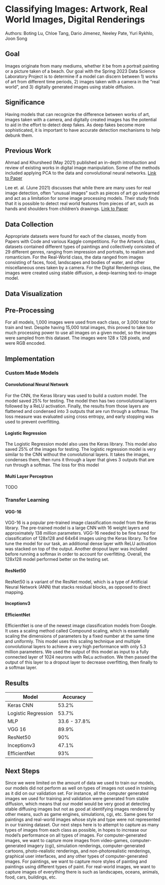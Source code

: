 # Classifying Images: Artwork, Real World Images, Digital Renderings

Authors: Boting Lu, Chloe Tang, Dario Jimenez, Neeley Pate, Yuri Rykhlo, Joon Song

## Goal
Images originate from many mediums, whether it be from a portrait painting or a picture taken of a beach. Our goal with the Spring 2023 Data Science Laboratory Project is to determine if a model can discern between 1) works of art from different time periods, 2) images taken with a camera in the “real world”, and 3) digitally generated images using stable diffusion. 

## Significance
Having models that can recognize the difference between works of art, images taken with a camera, and digitally created images has the potential to aid in the effort to detect deep fakes. As deep fakes become more sophisticated, it is important to have accurate detection mechanisms to help debunk them.

## Previous Work
Ahmad and Khursheed (May 2021) published an in-depth introduction and review of existing works in digital image manipulation. Some of the methods included applying PCA to the data and convolutional neural networks.
[Link to Paper](https://link.springer.com/chapter/10.1007/978-981-33-4604-8_70#Sec9)

Lee et. al. (June 2021) discusses that while there are many uses for real image detection, often “unusual images” such as pieces of art go unlearned and act as a limitation for some image processing models. Their study finds that it is possible to detect real world features from pieces of art, such as hands and shoulders from children’s drawings.
[Link to Paper](https://link.springer.com/chapter/10.1007/978-3-030-79474-3_7)

## Data Collection
Appropriate datasets were found for each of the classes, mostly from Papers with Code and various Kaggle competitions. For the Artwork class, datasets contained different types of paintings and collectively consisted of 29 different genres, ranging from impression and portraits, to realism and romanticism. For the Real-World class, the data ranged from images consisting of faces, food, landscapes and bodies of water, and other miscellaneous ones taken by a camera. For the Digital Renderings class, the images were created using stable diffusion, a deep-learning text-to-image model.

## Data Visualization

## Pre-Processing
For all models, 1,000 images were used from each class, or 3,000 total for train and test. Despite having 15,000 total images, this proved to take too much processing power to use all images on a given model, so the images were sampled from this dataset. The images were 128 x 128 pixels, and were RGB encoded.

## Implementation
### Custom Made Models
#### Convolutional Neural Network
For the CNN, the Keras library was used to build a custom model. The model saved 25% for testing. The model then has two convolutional layers followed by a ReLU activation. Finally, the results from those layers are flattened and condensed into 3 outputs that are run through a softmax. The loss measure was evaluated using cross entropy, and early stopping was used to prevent overfitting.

#### Logistic Regression
The Logistic Regression model also uses the Keras library. This model also saved 25% of the images for testing. The logistic regression model is very similar to the CNN without the convolutional layers. It takes the images, condenses them, then runs it through a layer that gives 3 outputs that are run through a softmax. The loss for this model

#### Multi Layer Perceptron
TODO

### Transfer Learning
#### VGG-16
VGG-16 is a popular pre-trained image classification model from the Keras library. The pre-trained model is a large CNN with 16 weight layers and approximately 138 million parameters. VGG-16 needed to be fine tuned for classification of 128x128 and 64x64 images using the Keras library. To fine tune the model for our task, an additional dense layer with ReLU activation was stacked on top of the output. Another dropout layer was included before running a softmax in order to account for overfitting. Overall, the 128x128 model performed better on the testing set.

#### ResNet50
ResNet50 is a variant of the ResNet model, which is a type of Artificial Neural Network (ANN) that stacks residual blocks, as opposed to direct mapping.  

#### Inceptionv3

#### EfficientNet
EfficientNet is one of the newest image classification models from Google. It uses a scaling method called Compound scaling, which is essentially scaling the dimensions of parameters by a fixed number at the same time and uniformly. This model uses this scaling technique and multiple convolutional layers to achieve a very high performance with only 5.3 million parameters. We used the output of this model as input to a fully connected layer of 1024 neurons with ReLu activation. We then passed the output of this layer to a dropout layer to decrease overfitting, then finally to a softmax layer.

## Results
| Model         | Accuracy          |
| ------------ | ------------- |
| Keras CNN     | 53.2%     |
| Logistic Regression   | 53.7%      |
| MLP | 33.6 - 37.8% |
| VGG 16     | 89.9%     |
| ResNet50     | 90%     |
| Inceptionv3   | 47.1%      |
| EfficientNet | 93%|

## Next Steps
Since we were limited on the amount of data we used to train our models, our models did not perform as well on types of images not used in training as it did on our validation set. For instance, all the computer generated images we used for training and validation were generated from stable diffusion, which means that our model would be very good at detecting stable diffusing images but not as good at identifying images rendered by other means, such as game engines, simulations, cgi, etc. Same goes for paintings and real-world images whose style and type were not represented in our training dataset. Our next steps here is to attempt to capture as many types of images from each class as possible, in hopes to increase our model’s performance on all types of images. For computer-generated images, we want to capture more images from video-games, computer-generated imagery (cgi), simulation renderings, computer-generated cartoons, photo-realistic renderings, and non-photorealistic renderings, graphical user interfaces,  and any other types of computer-generated images. For paintings, we want to capture more styles of painting and paintings using different types of paint. For real-world images, we want to capture images of everything there is such as landscapes, oceans, animals, food, cars, buildings, etc.
